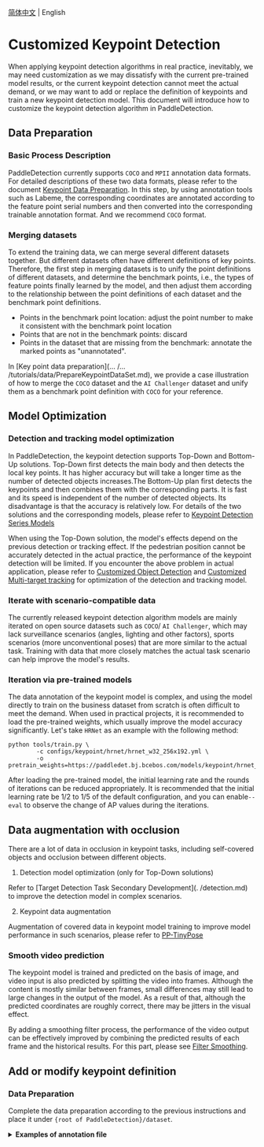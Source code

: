 [简体中文](./keypoint_detection.md) | English

# Customized Keypoint Detection

When applying keypoint detection algorithms in real practice, inevitably, we may need customization as we may dissatisfy with the current pre-trained model results, or the current keypoint detection cannot meet the actual demand, or we may want to add or replace the definition of keypoints and train a new keypoint detection model. This document will introduce how to customize the keypoint detection algorithm in PaddleDetection.

## Data Preparation

### Basic Process Description

PaddleDetection currently supports `COCO` and `MPII` annotation data formats. For detailed descriptions of these two data formats, please refer to the document [Keypoint Data Preparation](./../tutorials/data/PrepareKeypointDataSet.md). In this step, by using annotation tools such as Labeme, the corresponding coordinates are annotated according to the feature point serial numbers and then converted into the corresponding trainable annotation format. And we recommend `COCO` format.

### Merging datasets

To extend the training data, we can merge several different datasets together. But different datasets often have different definitions of key points. Therefore, the first step in merging datasets is to unify the point definitions of different datasets, and determine the benchmark points, i.e., the types of feature points finally learned by the model, and then adjust them according to the relationship between the point definitions of each dataset and the benchmark point definitions.

- Points in the benchmark point location: adjust the point number to make it consistent with the benchmark point location
- Points that are not in the benchmark points: discard
- Points in the dataset that are missing from the benchmark: annotate the marked points as "unannotated".

In [Key point data preparation](... /... /tutorials/data/PrepareKeypointDataSet.md), we provide a case illustration of how to merge the `COCO` dataset and the `AI Challenger` dataset and unify them as a benchmark point definition with `COCO` for your reference.

## Model Optimization

### Detection and tracking model optimization

In PaddleDetection, the keypoint detection supports Top-Down and Bottom-Up solutions. Top-Down first detects the main body and then detects the local key points. It has higher accuracy but will take a longer time as the number of detected objects increases.The Bottom-Up plan first detects the keypoints and then combines them with the corresponding parts. It is fast and its speed is independent of the number of detected objects. Its disadvantage is that the accuracy is relatively low. For details of the two solutions and the corresponding models, please refer to [Keypoint Detection Series Models](../../../configs/keypoint/README.md)

When using the Top-Down solution, the model's effects depend on the previous detection or tracking effect. If the pedestrian position cannot be accurately detected in the actual practice, the performance of the keypoint detection will be limited. If you encounter the above problem in actual application, please refer to [Customized Object Detection](./detection_en.md) and [Customized Multi-target tracking](./pphuman_mot_en.md) for optimization of the detection and tracking model.

### Iterate with scenario-compatible data

The currently released keypoint detection algorithm models are mainly iterated on open source datasets such as `COCO`/ `AI Challenger`, which may lack surveillance scenarios (angles, lighting and other factors), sports scenarios (more unconventional poses) that are more similar to the actual task. Training with data that more closely matches the actual task scenario can help improve the model's results.

### Iteration via pre-trained models

The data annotation of the keypoint model is complex, and using the model directly to train on the business dataset from scratch is often difficult to meet the demand. When used in practical projects, it is recommended to load the pre-trained weights, which usually improve the model accuracy significantly. Let's take `HRNet` as an example  with the following method:

```
python tools/train.py \
        -c configs/keypoint/hrnet/hrnet_w32_256x192.yml \
        -o pretrain_weights=https://paddledet.bj.bcebos.com/models/keypoint/hrnet_w32_256x192.pdparams
```

After loading the pre-trained model, the initial learning rate and the rounds of iterations can be reduced appropriately. It is recommended that the initial learning rate be 1/2 to 1/5 of the default configuration, and you can enable`--eval` to observe the change of AP values during the iterations.

## Data augmentation with occlusion

There are a lot of data in occlusion in keypoint tasks, including self-covered objects and occlusion between different objects.

1. Detection model optimization (only for Top-Down solutions)

Refer to [Target Detection Task Secondary Development](. /detection.md) to improve the detection model in complex scenarios.

2. Keypoint data augmentation

Augmentation of covered data in keypoint model training to improve model performance in such scenarios, please refer to [PP-TinyPose](https://github.com/PaddlePaddle/PaddleDetection/blob/release/2.4/configs/keypoint/tiny_pose/)

### Smooth video prediction

The keypoint model is trained and predicted on the basis of image, and video input is also predicted by splitting the video into frames. Although the content is mostly similar between frames, small differences may still lead to large changes in the output of the model. As a result of that, although the predicted coordinates are roughly correct, there may be jitters in the visual effect.

By adding a smoothing filter process, the performance of the video output can be effectively improved by combining the predicted results of each frame and the historical results. For this part, please see [Filter Smoothing](https://github.com/PaddlePaddle/PaddleDetection/blob/release/2.6/deploy/python/det_keypoint_unite_infer.py#L206).

## Add or modify keypoint definition

### Data Preparation

Complete the data preparation according to the previous instructions and place it under `{root of PaddleDetection}/dataset`.

<details>
<summary><b> Examples of annotation file</b></summary>

```
self_dataset/
├── train_coco_joint.json # training set annotation file
├── val_coco_joint.json # Validation set annotation file
├── images/ # Store the image files
    ├── 0.jpg
    ├── 1.jpg
    ├── 2.jpg  
```

Notable changes as follows:

```
{
    "images": [
        {
            "file_name": "images/0.jpg",
            "id": 0, # image id, id cannotdo not repeat
            "height": 1080,
            "width": 1920
        },
        {
            "file_name": "images/1.jpg",
            "id": 1,
            "height": 1080,
            "width": 1920
        },
        {
            "file_name": "images/2.jpg",
            "id": 2,
            "height": 1080,
            "width": 1920
        },
    ...

    "categories": [
        {
            "supercategory": "person",
            "id": 1,
            "name": "person",
            "keypoints": [ # the name of the point serial number
                "point1",
                "point2",
                "point3",
                "point4",
                "point5",
            ],
            "skeleton": [ # Skeleton composed of points, not necessary for training
                [
                    1,
                    2
                ],
                [
                    1,
                    3
                ],
                [
                    2,
                    4
                ],
                [
                    3,
                    5
                ]
            ]
    ...

    "annotations": [
        {
            {
            "category_id": 1, # The category to which the instance belongs
            "num_keypoints": 3, # the number of marked points of the instance
              "bbox": [         # location of detection box,format is x, y, w, h
                799,
                575,
                55,
                185
            ],
            # N*3 list of x, y, v.
            "keypoints": [  
                807.5899658203125,
                597.5455322265625,
                2,
                0,  
                0,
                0, # unlabeled points noted as 0, 0, 0
                805.8563232421875,
                592.3446655273438,
                2,
                816.258056640625,
                594.0783081054688,
                2,
                0,
                0,
                0
            ]
            "id": 1, # the id of the instance, id cannot repeat
            "image_id": 8, # The id of the image where the instance is located, repeatable. This represents the presence of multiple objects on a single image
"iscrowd": 0, # covered or not, when the value is 0, it will participate in training
            "area": 10175 # the area occupied by the instance, can be simply taken as w * h. Note that when the value is 0, it will be skipped, and if it is too small, it will be ignored in eval

    ...
```

### Settings of configuration file

In the configuration file, refer to [config yaml configuration](... /... /tutorials/KeyPointConfigGuide_cn.md) for more details . Take [HRNet model configuration](... /... /... /configs/keypoint/hrnet/hrnet_w32_256x192.yml) as an example, we need to focus on following contents:

<details>
<summary><b> Example of configuration</b></summary>

```
use_gpu: true
log_iter: 5
save_dir: output
snapshot_epoch: 10
weights: output/hrnet_w32_256x192/model_final
epoch: 210
num_joints: &num_joints 5 # The number of predicted points matches the number of defined points
pixel_std: &pixel_std 200
Metric. keyPointTopDownCOCOEval
num_classes: 1  
train_height: &train_height 256
train_width: &train_width 192
trainsize: &trainsize [*train_width, *train_height].
hmsize: &hmsize [48, 64].
flip_perm: &flip_perm [[1, 2], [3, 4]]. # Note that only points that are mirror-symmetric are recorded here.

...

# Ensure that dataset_dir + anno_path can correctly locate the annotation file
# Ensure that dataset_dir + image_dir + image path in annotation file can correctly locate the image.
TrainDataset:
  !KeypointTopDownCocoDataset
    image_dir: images
    anno_path: train_coco_joint.json
    dataset_dir: dataset/self_dataset
    num_joints: *num_joints
    trainsize. *trainsize
    pixel_std: *pixel_std
    use_gt_box: true


Evaluate the dataset.
  !KeypointTopDownCocoDataset
    image_dir: images
    anno_path: val_coco_joint.json
    dataset_dir: dataset/self_dataset
    bbox_file: bbox.json
    num_joints: *num_joints
    trainsize. *trainsize
    pixel_std: *pixel_std
    use_gt_box: true
    image_thre: 0.0
```

### Model Training and Evaluation

#### Model Training

Run the following command to start training:

```
CUDA_VISIBLE_DEVICES=0,1,2,3 python3 -m paddle.distributed.launch tools/train.py -c configs/keypoint/hrnet/hrnet_w32_256x192.yml
```

#### Model Evaluation

After training the model, you can evaluate the model metrics by running the following commands:

```
python3 tools/eval.py -c configs/keypoint/hrnet/hrnet_w32_256x192.yml
```

### Model Export and Inference

#### Top-Down model deployment

```
#Export keypoint model
python tools/export_model.py -c configs/keypoint/hrnet/hrnet_w32_256x192.yml -o weights={path_to_your_weights}

#detector detection + keypoint top-down model co-deployment（for top-down solutions only）
python deploy/python/det_keypoint_unite_infer.py --det_model_dir=output_inference/ppyolo_r50vd_dcn_2x_coco/ --keypoint_model_dir=output_inference/hrnet_w32_256x192/ --video_file=../video/xxx.mp4  --device=gpu
```
